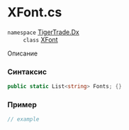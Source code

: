 
# XFont.cs
`namespace` [TigerTrade.Dx](../../../TigerTrade.Dx.md)  
&nbsp;&nbsp;&nbsp;&nbsp;&nbsp;&nbsp;&nbsp;&nbsp;&nbsp;`class` [XFont](../../XFont.cs.md)

Описание

### Синтаксис
```csharp
public static List<string> Fonts; {}
```
### Пример  
```csharp
// example
```

